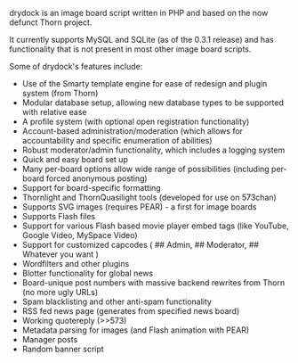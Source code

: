 drydock is an image board script written in PHP and based on the now defunct Thorn project.

It currently supports MySQL and SQLite (as of the 0.3.1 release) and has functionality that is not present in most other image board scripts.

Some of drydock's features include:
  * Use of the Smarty template engine for ease of redesign and plugin system (from Thorn)
  * Modular database setup, allowing new database types to be supported with relative ease
  * A profile system (with optional open registration functionality)
  * Account-based administration/moderation (which allows for accountability and specific enumeration of abilities)
  * Robust moderator/admin functionality, which includes a logging system
  * Quick and easy board set up
  * Many per-board options allow wide range of possibilities (including per-board forced anonymous posting)
  * Support for board-specific formatting
  * Thornlight and ThornQuasilight tools (developed for use on 573chan)
  * Supports SVG images (requires PEAR) - a first for image boards
  * Supports Flash files
  * Support for various Flash based movie player embed tags (like YouTube, Google Video, MySpace Video)
  * Support for customized capcodes ( ## Admin, ## Moderator, ## Whatever you want )
  * Wordfilters and other plugins
  * Blotter functionality for global news
  * Board-unique post numbers with massive backend rewrites from Thorn (no more ugly URLs)
  * Spam blacklisting and other anti-spam functionality
  * RSS fed news page (generates from specified news board)
  * Working quotereply (>>573)
  * Metadata parsing for images (and Flash animation with PEAR)
  * Manager posts
  * Random banner script
